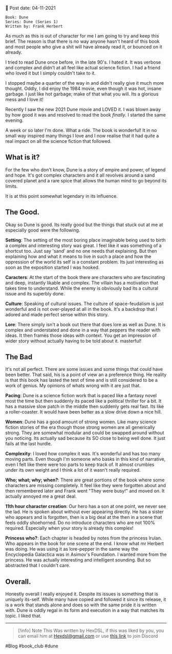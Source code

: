 

📆 Post date: 04-11-2021
```
Book: Dune
Series: Dune (Series 1)
Written by: Frank Herbert
```
As much as this is out of character for me I am going to try and keep this brief. The reason is that there is no way anyone hasn't heard of this book and most people who give a shit will have already read it, or bounced on it already.

I tried to read Dune once before, in the late 90's. I hated it. It was verbose and complex and didn't at all feel like actual science fiction. I had a friend who loved it but I simply couldn't take to it.

I stopped maybe a quarter of the way in and didn't really give it much more thought. Oddly, I did enjoy the 1984 movie, even though it was hot, insane garbage. I just like hot garbage; make of that what you will. Its a glorious mess and I love it!

Recently I saw the new 2021 Dune movie and LOVED it. I was blown away by how good it was and resolved to read the book *finally*. I started the same evening.

A week or so later I'm done. What a ride. The book is wonderful! It in no small way inspired many things I love and I now realise that it had quite a real impact on all the science fiction that followed.

## What is it?
For the few who don't know, Dune is a story of empire and power, of legend and hope. It's got complex characters and it all revolves around a sand covered planet and a rare spice that allows the human mind to go beyond its limits.

It is at this point somewhat legendary in its influence.

## The Good.

Okay so Dune is good. Its really good but the things that stuck out at me at especially good were the following.

**Setting**: The setting of the most boring place imaginable being used to birth a complex and interesting story was great. I feel like it was something of a shortcut too. Just say 'sand' and no one needs that explaining. But then explaining how and what it means to live in such a place and how the oppression of the world its self is a constant problem. Its just interesting as soon as the exposition started I was hooked.

**Caracters**: At the start of the book there are characters who are fascinating and deep, instantly likable and complex. The villain has a motivation that takes time to understand. While the enemy is obviously bad its a cultural issue and its superbly done.

**Culture**: Speaking of cultural issues. The culture of space-feudalism is just wonderful and is not over-played at all in the book. It's a backdrop that I adored and made perfect sense within this story.

**Lore**: There simply isn't a book out there that does lore as well as Dune. It is complex and understated and done in a way that peppers the reader with ideas. It then frames those ideas with context. You get an impression of wider story without actually having to be told about it. masterful!

## The Bad
It's not all perfect. There are some issues and some things that could have been better. That said, his is a point of view an a preference thing. He reality is that this book has lasted the test of time and is still considered to be a work of genius. My opinions of whats wrong with it are just that.

**Pacing**: Dune is a science fiction work that is paced like a fantasy novel most the time but then suddenly its paced like a political thriller for a bit. It has a massive slow patch in the middle then suddenly gets real fast. Its like a roller-coaster. It would have been better as a slow drive down a nice hill.

**Women**: Dune has a good amount of strong women. Like many science fiction stories of the era though those strong women are all generically strong. They are somewhat modular and could be swapped around without you noticing. Its actually sad because its SO close to being well done. It just fails at the last hurdle.

**Complexity**: I loved how complex it was. It's wonderful and has too many moving parts. Even though I'm someone who basks in this kind of narrative, even I felt like there were too parts to keep track of. It almost crumbles under its own weight and I think a lot of it wasn't really required.

**Who; what; why; when?**: There are great portions of the book where some characters are missing completely. It feel like they were forgotten about and then remembered later and Frank went "They were busy!" and moved on. It actually annoyed me a great deal.

**11th hour character creation**: Our hero has a son at one point, we never see the lad. He is spoken about without ever appearing directly. He has a sister who appears and is forgotten, then is a big deal at the then in a scene that feels oddly shoehorned. Do no introduce characters who are not 100% required. Especially when your story is already this complex!

**Princess who?**: Each chapter is headed by notes from the princess Irulan. Who appears in the book for one scene at the end. I know what mr Herbert was doing. He was using it as lore-pepper in the same way the Encyclopedia Galactica was in Asimov's Foundation. I wanted more from the princess. He was actually interesting and intelligent sounding. But so abstracted that I couldn't care.

## Overall.
Honestly overall I really enjoyed it. Despite its issues is something that is uniquely its-self. While many have copied and followed it since its release, it is a work that stands alone and does so with the same pride it is written with. Dune is oddly regal in its form and execution in a way that matches its topic. I liked that.

---

> [!info] Note
> This Was written by HexDSL, if this was liked by you, you can email him at [Hexdsl@gmail.com](mailto:hexdsl@gmail.com) or use [this link](https://discord.hexdsl.com) to join Discord

#Blog #book_club #dune
